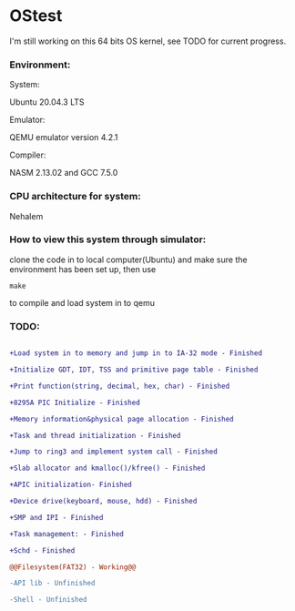# OStest

I'm still working on this 64 bits OS kernel, see TODO for current progress.

### Environment:

System:

Ubuntu 20.04.3 LTS

Emulator: 

QEMU emulator version 4.2.1

Compiler: 

NASM 2.13.02 and GCC 7.5.0

### CPU architecture for system:

Nehalem

### How to view this system through simulator:

clone the code in to local computer(Ubuntu) and make sure the environment has been set up, then use

`make`

to compile and load system in to qemu

### TODO:

```diff

+Load system in to memory and jump in to IA-32 mode - Finished

+Initialize GDT, IDT, TSS and primitive page table - Finished

+Print function(string, decimal, hex, char) - Finished

+8295A PIC Initialize - Finished

+Memory information&physical page allocation - Finished

+Task and thread initialization - Finished

+Jump to ring3 and implement system call - Finished

+Slab allocator and kmalloc()/kfree() - Finished

+APIC initialization- Finished

+Device drive(keyboard, mouse, hdd) - Finished

+SMP and IPI - Finished

+Task management: - Finished

+Schd - Finished

@@Filesystem(FAT32) - Working@@

-API lib - Unfinished

-Shell - Unfinished

```

